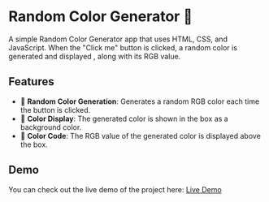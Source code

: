 # Random Color Generator 🎨

A simple Random Color Generator app that uses HTML, CSS, and JavaScript. When the "Click me" button is clicked, a random color is generated and displayed , along with its RGB value.

## Features
- 🎲 **Random Color Generation**: Generates a random RGB color each time the button is clicked.
- 🌈 **Color Display**: The generated color is shown in the box as a background color.
- 🎨 **Color Code**: The RGB value of the generated color is displayed above the box.

## Demo

You can check out the live demo of the project here: [Live Demo](https://lustrous-trifle-93c1f7.netlify.app/)
 
